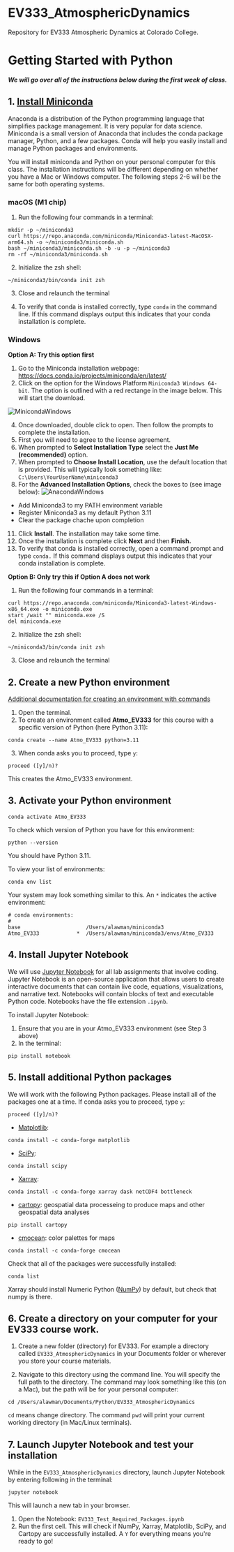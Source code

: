 # EV333_AtmosphericDynamics
Repository for EV333 Atmospheric Dynamics at Colorado College. 

# Getting Started with Python

***We will go over all of the instructions below during the first week of class.***

## 1. [Install Miniconda](https://docs.conda.io/projects/miniconda/en/latest/)
Anaconda is a distribution of the Python programming language that simplifies package management. It is very popular for data science. Miniconda is a small version of Anaconda that includes the conda package manager, Python, and a few packages. Conda will help you easily install and manage Python packages and environments. 

You will install miniconda and Python on your personal computer for this class. The installation instructions will be different depending on whether you have a Mac or Windows computer. The following steps 2-6 will be the same for both operating systems.

### macOS (M1 chip)
1. Run the following four commands in a terminal:
```
mkdir -p ~/miniconda3
curl https://repo.anaconda.com/miniconda/Miniconda3-latest-MacOSX-arm64.sh -o ~/miniconda3/miniconda.sh
bash ~/miniconda3/miniconda.sh -b -u -p ~/miniconda3
rm -rf ~/miniconda3/miniconda.sh
```
2. Initialize the zsh shell:
```
~/miniconda3/bin/conda init zsh
```
3. Close and relaunch the terminal

5. To verify that conda is installed correctly, type `conda` in the command line. If this command displays output this indicates that your conda installation is complete.

### Windows
**Option A: Try this option first**

1. Go to the Miniconda installation webpage: https://docs.conda.io/projects/miniconda/en/latest/
2. Click on the option for the Windows Platform `Miniconda3 Windows 64-bit`. The option is outlined with a red rectange in the image below. This will start the download.
  
![MinicondaWindows](https://github.com/lawmana/EV333_AtmosphericDynamics/assets/29742094/5d4d89a0-2208-4127-982c-5a9494f01523)

4. Once downloaded, double click to open. Then follow the prompts to complete the installation.
6. First you will need to agree to the license agreement.
7. When prompted to **Select Installation Type** select the **Just Me (recommended)** option.
8. When prompted to **Choose Install Location**, use the default location that is provided. This will typically look something like: `C:\Users\YourUserName\miniconda3`
9. For the **Advanced Installation Options**, check the boxes to (see image below):
![AnacondaWindows](https://github.com/lawmana/EV333_AtmosphericDynamics/assets/29742094/511228e7-4fed-4e1e-9271-9aeafc2a5556)

- Add Miniconda3 to my PATH environment variable
- Register Miniconda3 as my default Python 3.11
- Clear the package chache upon completion
11. Click **Install**. The installation may take some time.
12. Once the installation is complete click **Next** and then **Finish.**
13. To verify that conda is installed correctly, open a command prompt and type `conda.` If this command displays output this indicates that your conda installation is complete.

**Option B: Only try this if Option A does not work**
1. Run the following four commands in a terminal:
```
curl https://repo.anaconda.com/miniconda/Miniconda3-latest-Windows-x86_64.exe -o miniconda.exe
start /wait "" miniconda.exe /S
del miniconda.exe
```
2. Initialize the zsh shell:
```
~/miniconda3/bin/conda init zsh
```
3. Close and relaunch the terminal

## 2. Create a new Python environment
[Additional documentation for creating an environment with commands](https://conda.io/projects/conda/en/latest/user-guide/tasks/manage-environments.html#creating-an-environment-with-commands)
1. Open the terminal.
2. To create an environment called **Atmo_EV333** for this course with a specific version of Python (here Python 3.11):
```
conda create --name Atmo_EV333 python=3.11
```
3. When conda asks you to proceed, type `y`:
```
proceed ([y]/n)?
```
This creates the Atmo_EV333 environment.

## 3. Activate your Python environment
```
conda activate Atmo_EV333
```

To check which version of Python you have for this environment:

```
python --version
```
You should have Python 3.11.


To view your list of environments:
```
conda env list
```
Your system may look something similar to this. An `*` indicates the active environment:
```
# conda environments:
#
base                     /Users/alawman/miniconda3
Atmo_EV333            *  /Users/alawman/miniconda3/envs/Atmo_EV333
```

## 4. Install Jupyter Notebook
We will use [Jupyter Notebook](https://jupyter-notebook.readthedocs.io/en/latest/) for all lab assignments that involve coding. Jupyter Notebook is an open-source application that allows users to create interactive documents that can contain live code, equations, visualizations, and narrative text. Notebooks will contain blocks of text and executable Python code. Notebooks have the file extension `.ipynb`.

To install Jupyter Notebook:

1. Ensure that you are in your Atmo_EV333 environment (see Step 3 above)
2. In the terminal: 
```
pip install notebook
```

## 5. Install additional Python packages
We will work with the following Python packages. Please install all of the packages one at a time. If conda asks you to proceed, type `y`:

```
proceed ([y]/n)?
```

- [Matplotlib](https://matplotlib.org/stable/): 
```
conda install -c conda-forge matplotlib
```
- [SciPy](https://scipy.org/install/):
```
conda install scipy
```
- [Xarray](https://docs.xarray.dev/en/latest/getting-started-guide/installing.html):
```
conda install -c conda-forge xarray dask netCDF4 bottleneck
```
- [cartopy](https://scitools.org.uk/cartopy/docs/latest/index.html): geospatial data processeing to produce maps and other geospatial data analyses
```
pip install cartopy
```
- [cmocean](https://matplotlib.org/cmocean/#installation): color palettes for maps
```
conda install -c conda-forge cmocean
```

Check that all of the packages were successfully installed:
```
conda list
```
Xarray should install Numeric Python ([NumPy](https://numpy.org/install/)) by default, but check that numpy is there.

## 6. Create a directory on your computer for your EV333 course work.

1. Create a new folder (directory) for EV333. For example a directory called `EV333_AtmosphericDynamics` in your Documents folder or wherever you store your course materials.

2. Navigate to this directory using the command line. You will specify the full path to the directory. The command may look something like this (on a Mac), but the path will be for your personal computer:
```
cd /Users/alawman/Documents/Python/EV333_AtmosphericDynamics
```
`cd` means change directory. The command `pwd` will print your current working directory (in Mac/Linux terminals). 

## 7. Launch Jupyter Notebook and test your installation
While in the `EV333_AtmosphericDynamics` directory, launch Jupyter Notebook by entering following in the terminal:
```
jupyter notebook
```
This will launch a new tab in your browser. 

1. Open the Notebook: `EV333_Test_Required_Packages.ipynb`
2. Run the first cell. This will check if NumPy, Xarray, Matplotlib, SciPy, and Cartopy are successfully installed. A `Y` for everything means you're ready to go!
